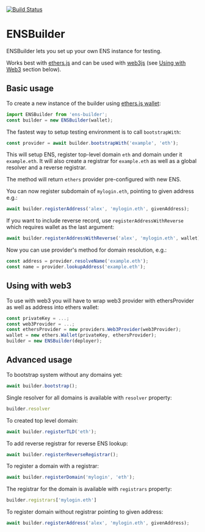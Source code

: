 [![Build Status](https://travis-ci.org/EthWorks/ENSBuilder.svg?branch=master)](https://travis-ci.org/EthWorks/ENSBuilder)

# ENSBuilder

ENSBuilder lets you set up your own ENS instance for testing.

Works best with [ethers.js](https://github.com/ethers-io/ethers.js/) and can be used with [web3js](https://github.com/ethereum/web3.js/y) (see [Using with Web3](#using-with-web3) section below).

## Basic usage

To create a new instance of the builder using [ethers.js wallet](https://docs.ethers.io/ethers.js/html/api-wallet.html):
```js
import ENSBuilder from 'ens-builder';
const builder = new ENSBuilder(wallet);
```

The fastest way to setup testing environment is to call `bootstrapWith`:
```js
const provider = await builder.bootstrapWith('example', 'eth');
```

This will setup ENS, register top-level domain `eth` and domain under it `example.eth`.
It will also create a registrar for `example.eth` as well as a global resolver and a reverse registrar.

The method will return `ethers` provider pre-configured with new ENS.

You can now register subdomain of `mylogin.eth`, pointing to given address e.g.:
```js
await builder.registerAddress('alex', 'mylogin.eth', givenAddress);
```

If you want to include reverse record, use `registerAddressWithReverse` which requires wallet as the last argument:
```js
await builder.registerAddressWithReverse('alex', 'mylogin.eth', wallet);
```

Now you can use provider's method for domain resolution, e.g.:
```js
const address = provider.resolveName('example.eth');
const name = provider.lookupAddress('example.eth');
```

## Using with web3
To use with web3 you will have to wrap web3 provider with ethersProvider as well as address into ethers wallet:
```js
const privateKey = ...;
const web3Provider = ...;
const ethersProvider = new providers.Web3Provider(web3Provider);
wallet = new ethers.Wallet(privateKey, ethersProvider);
builder = new ENSBuilder(deployer);
```

## Advanced usage
To bootstrap system without any domains yet:
```js
await builder.bootstrap();
```

Single resolver for all domains is available with `resolver` property:
```js
builder.resolver
```

To created top level domain:
```js
await builder.registerTLD('eth');
```

To add reverse registrar for reverse ENS lookup:
```js
await builder.registerReverseRegistrar();
```

To register a domain with a registrar:
```js
await builder.registerDomain('mylogin', 'eth');
```

The registrar for the domain is available with `registrars` property:
```js
builder.registrars['mylogin.eth']
```

To register domain without registrar pointing to given address:
```js
await builder.registerAddress('alex', 'mylogin.eth', givenAddress);
```

